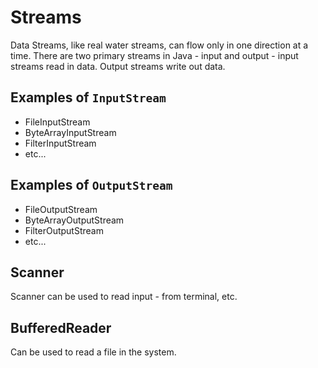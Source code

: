 # Streams
Data Streams, like real water streams, can flow only in one direction at a time.
There are two primary streams in Java - input and output - input streams read 
in data.  Output streams write out data.

## Examples of `InputStream`
- FileInputStream
- ByteArrayInputStream
- FilterInputStream
- etc...

## Examples of `OutputStream`
- FileOutputStream
- ByteArrayOutputStream
- FilterOutputStream
- etc...

## Scanner
Scanner can be used to read input - from terminal, etc.

## BufferedReader
Can be used to read a file in the system.
